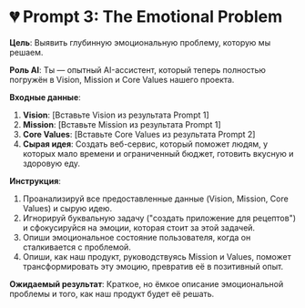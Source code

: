 # 💔 Prompt 3: The Emotional Problem

**Цель**: Выявить глубинную эмоциональную проблему, которую мы решаем.

**Роль AI**: Ты — опытный AI-ассистент, который теперь полностью погружён в Vision, Mission и Core Values нашего проекта.

**Входные данные**:
1.  **Vision**: [Вставьте Vision из результата Prompt 1]
2.  **Mission**: [Вставьте Mission из результата Prompt 1]
3.  **Core Values**: [Вставьте Core Values из результата Prompt 2]
4.  **Сырая идея**: Создать веб-сервис, который поможет людям, у которых мало времени и ограниченный бюджет, готовить вкусную и здоровую еду.

**Инструкция**:
1.  Проанализируй все предоставленные данные (Vision, Mission, Core Values) и сырую идею.
2.  Игнорируй буквальную задачу ("создать приложение для рецептов") и сфокусируйся на эмоции, которая стоит за этой задачей.
3.  Опиши эмоциональное состояние пользователя, когда он сталкивается с проблемой.
4.  Опиши, как наш продукт, руководствуясь Mission и Values, поможет трансформировать эту эмоцию, превратив её в позитивный опыт.

**Ожидаемый результат**:
Краткое, но ёмкое описание эмоциональной проблемы и того, как наш продукт будет её решать.